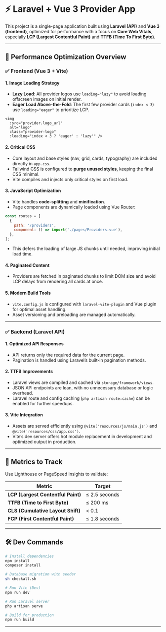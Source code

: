 # ⚡️ Laravel + Vue 3 Provider App

This project is a single-page application built using **Laravel (API)** and **Vue 3 (frontend)**, optimized for performance with a focus on **Core Web Vitals**, especially **LCP (Largest Contentful Paint)** and **TTFB (Time To First Byte)**.

---

## 🚀 Performance Optimization Overview

### ✅ Frontend (Vue 3 + Vite)

#### 1. **Image Loading Strategy**
- **Lazy Load**: All provider logos use `loading="lazy"` to avoid loading offscreen images on initial render.
- **Eager Load Above-the-Fold**: The first few provider cards (`index < 3`) use `loading="eager"` to prioritize LCP.

```vue
<img
  :src="provider.logo_url"
  alt="logo"
  class="provider-logo"
  :loading="index < 3 ? 'eager' : 'lazy'" />
```

#### 2. **Critical CSS**
- Core layout and base styles (nav, grid, cards, typography) are included directly in `app.css`.
- Tailwind CSS is configured to **purge unused styles**, keeping the final CSS minimal.
- Vite compiles and injects only critical styles on first load.

#### 3. **JavaScript Optimization**
- Vite handles **code-splitting** and **minification**.
- Page components are dynamically loaded using Vue Router:

```js
const routes = [
  {
    path: '/providers',
    component: () => import('./pages/Providers.vue'),
  },
];
```

- This defers the loading of large JS chunks until needed, improving initial load time.

#### 4. **Paginated Content**
- Providers are fetched in paginated chunks to limit DOM size and avoid LCP delays from rendering all cards at once.

#### 5. **Modern Build Tools**
- `vite.config.js` is configured with `laravel-vite-plugin` and Vue plugin for optimal asset handling.
- Asset versioning and preloading are managed automatically.

---

### ✅ Backend (Laravel API)

#### 1. **Optimized API Responses**
- API returns only the required data for the current page.
- Pagination is handled using Laravel’s built-in pagination methods.

#### 2. **TTFB Improvements**
- Laravel views are compiled and cached via `storage/framework/views`.
- JSON API endpoints are lean, with no unnecessary database or logic overhead.
- Laravel route and config caching (`php artisan route:cache`) can be enabled for further speedups.

#### 3. **Vite Integration**
- Assets are served efficiently using `@vite('resources/js/main.js')` and `@vite('resources/css/app.css')`.
- Vite’s dev server offers hot module replacement in development and optimized output in production.

---

## 🧪 Metrics to Track

Use Lighthouse or PageSpeed Insights to validate:

| Metric                             | Target         |
|------------------------------------|----------------|
| **LCP (Largest Contentful Paint)** | ≤ 2.5 seconds  |
| **TTFB (Time to First Byte)**      | ≤ 200 ms       |
| **CLS (Cumulative Layout Shift)**  | < 0.1          |
| **FCP (First Contentful Paint)**   | ≤ 1.8 seconds  |

---

## 🛠️ Dev Commands

```bash
# Install dependencies
npm install
composer install

# Database migration with seeder
sh checkall.sh

# Run Vite (Dev)
npm run dev

# Run Laravel server
php artisan serve

# Build for production
npm run build
```

---

